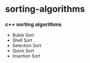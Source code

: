 # sorting-algorithms
### c++ sorting algorithms
* Buble Sort
* Shell Sort
* Selection Sort
* Quick Sort
* Insertion Sort
